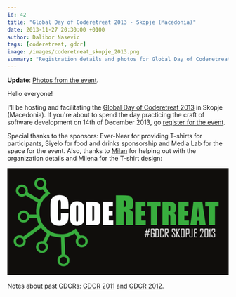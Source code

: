 ```yaml
---
id: 42
title: "Global Day of Coderetreat 2013 - Skopje (Macedonia)"
date: 2013-11-27 20:30:00 +0100
author: Dalibor Nasevic
tags: [coderetreat, gdcr]
image: /images/coderetreat_skopje_2013.png
summary: "Registration details and photos for Global Day of Coderetreat 2013 in Skopje, Macedonia."
---
```


**Update**: [Photos from the event](https://plus.google.com/photos/103602485545252546722/albums/5957584293053394737 "GDCR 2013 Skopje/Macedonia photos").

Hello everyone!

I'll be hosting and facilitating the [Global Day of Coderetreat 2013](http://globalday.coderetreat.org/ "Global Day of Coderetreat 2013") in Skopje (Macedonia). If you're about to spend the day practicing the craft of software development on 14th of December 2013, go [register for the event](http://coderetreat.org/events/global-day-of-coderetreat-2013-skopje-macedonia "Global Day of Coderetreat 2013 - Skopje, Macedonia").

Special thanks to the sponsors: Ever-Near for providing T-shirts for participants, Siyelo for food and drinks sponsorship and Media Lab for the space for the event. Also, thanks to [Milan](http://milan.nasevic.com/ "Milan Nasevic") for helping out with the organization details and Milena for the T-shirt design:

![Coderetreat 2013 T-shirt](/images/coderetreat_skopje_2013.png "Coderetreat 2013 T-shirt")

Notes about past GDCRs: [GDCR 2011](http://dalibornasevic.com/posts/31-global-day-of-coderetreat-in-skopje-macedonia "GDCR 2011") and [GDCR 2012](http://dalibornasevic.com/posts/36-global-day-of-coderetreat-2012-skopje-macedonia "GDCR 2012").
